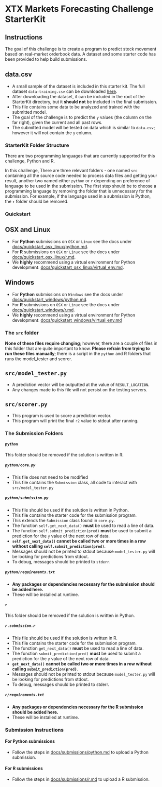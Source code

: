 # XTX Markets Forecasting Challenge StarterKit

## Instructions

The goal of this challenge is to create a program to predict stock movement based on real-market orderbook data. A dataset and some starter code has been provided to help build submissions.

## data.csv
* A small sample of the dataset is included in this starter kit. The full dataset `data-training.csv` can be downloaded [here](https://storage.googleapis.com/xtx-public-assets/data-training.csv.zip).
* After downloading the dataset, it can be included in the root of the StarterKit directory, but it **should not** be included in the final submission.
* This file contains some data to be analyzed and trained with the submitted model. 
* The goal of the challenge is to predict the `y` values (the column on the far right), given the current and all past rows. 
* The submitted model will be tested on data which is similar to `data.csv`; however it will not contain the `y` column.

### StarterKit Folder Structure

There are two programming languages that are currently supported for this challenge, Python and R.

In this challenge, There are three relevant folders - one named `src` containing all the source code needed to process data 
files and getting your result, another two named either `python` or `r` depending on preference of language to be used in the 
submission. The first step should be to choose a programming language by removing the folder that is unnecessary for the 
submission. For example, if the language used in a submission is Python, the `r` folder should be removed.

### Quickstart

## OSX and Linux

* For **Python** submissions on `OSX` or `Linux` see the docs under [docs/quickstart_osx_linux/python.md](docs/quickstart_osx_linux/python.md).
* For **R** submissions on `OSX` or `Linux` see the docs under [docs/quickstart_osx_linux/r.md](docs/quickstart_osx_linux/r.md).
* We **highly** recommend using a virtual environment for Python development: [docs/quickstart_osx_linux/virtual_env.md](docs/quickstart_osx_linux/virtual_env.md).

## Windows

* For **Python** submissions on `Windows` see the docs under [docs/quickstart_windows/python.md](docs/quickstart_windows/python.md).
* For **R** submissions on `OSX` or `Linux` see the docs under [docs/quickstart_windows/r.md](docs/quickstart_windows/r.md).
* We **highly** recommend using a virtual environment for Python development: [docs/quickstart_windows/virtual_env.md](docs/quickstart_windows/virtual_env.md)

### The `src` folder

**None of these files require changing**; however, there are a couple of files in this folder that are quite important to know.
**Please refrain from trying to run these files manually**; there is a script in the `python` and R folders that runs the model_tester and scorer.

## `src/model_tester.py`
* A prediction vector will be outputted at the value of `RESULT_LOCATION`.
* Any changes made to this file will not persist on the testing servers.

## `src/scorer.py`
* This program is used to score a prediction vector.
* This program will print the final `r2` value to stdout after running.

### The Submission Folders

#### `python`

This folder should be removed if the solution is written in R.

##### `python/core.py`
* This file does not need to be modified
* This file contains the `Submission` class, all code to interact with `src/model_tester.py`

##### `python/submission.py`
* This file should be used if the solution is written in Python.
* This file contains the starter code for the submission program.
* This extends the `Submission` class found in `core.py`.
* The function `self.get_next_data()` **must** be used to read a line of data.
* The function `self.submit_prediction(pred)` **must** be used to submit a prediction for the `y` value of the next row of data.
* **`self.get_next_data()` cannot be called two or more times in a row without calling `self.submit_prediction(pred)`**.
* Messages should not be printed to stdout because `model_tester.py` will be looking for predictions from stdout.
* To debug, messages should be printed to `stderr`.

##### `python/requirements.txt`
* **Any packages or dependencies necessary for the submission should be added here.**
* These will be installed at runtime.

#### `r`

This folder should be removed if the solution is written in Python.

##### `r.submission.r`
* This file should be used if the solution is written in R.
* This file contains the starter code for the submission program.
* The function `get_next_data()` **must** be used to read a line of data.
* The function `submit_prediction(pred)` **must** be used to submit a prediction for the `y` value of the next row of data.
* **`get_next_data()` cannot be called two or more times in a row without calling `submit_prediction(pred)`**.
* Messages should not be printed to stdout because `model_tester.py` will be looking for predictions from stdout.
* To debug, messages should be printed to stderr.

##### `r/requirements.txt`
* **Any packages or dependencies necessary for the R submission should be added here.**
* These will be installed at runtime.

### Submission Instructions

#### For Python submissions

* Follow the steps in [docs/submissions/python.md](docs/submissions/python.md) to upload a Python submission.

#### For R submissions

* Follow the steps in [docs/submissions/r.md](docs/submissions/r.md) to upload a R submission.
